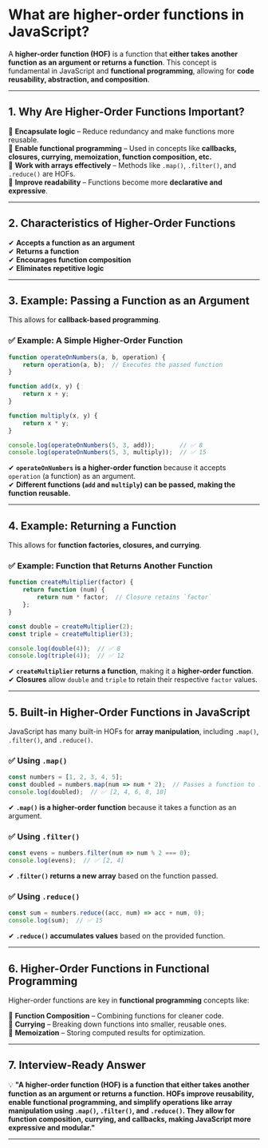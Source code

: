 # What are higher-order functions in JavaScript?

A **higher-order function (HOF)** is a function that **either takes another function as an argument or returns a function**. This concept is fundamental in JavaScript and **functional programming**, allowing for **code reusability, abstraction, and composition**.  

---

## **1. Why Are Higher-Order Functions Important?**  
🔹 **Encapsulate logic** – Reduce redundancy and make functions more reusable.  
🔹 **Enable functional programming** – Used in concepts like **callbacks, closures, currying, memoization, function composition, etc.**  
🔹 **Work with arrays effectively** – Methods like `.map()`, `.filter()`, and `.reduce()` are HOFs.  
🔹 **Improve readability** – Functions become more **declarative and expressive**.  

---

## **2. Characteristics of Higher-Order Functions**  
✔ **Accepts a function as an argument**  
✔ **Returns a function**  
✔ **Encourages function composition**  
✔ **Eliminates repetitive logic**  

---

## **3. Example: Passing a Function as an Argument**  
This allows for **callback-based programming**.  

### ✅ **Example: A Simple Higher-Order Function**
```javascript
function operateOnNumbers(a, b, operation) {
    return operation(a, b);  // Executes the passed function
}

function add(x, y) {
    return x + y;
}

function multiply(x, y) {
    return x * y;
}

console.log(operateOnNumbers(5, 3, add));       // ✅ 8
console.log(operateOnNumbers(5, 3, multiply));  // ✅ 15
```
✔ **`operateOnNumbers` is a higher-order function** because it accepts `operation` (a function) as an argument.  
✔ **Different functions (`add` and `multiply`) can be passed, making the function reusable.**  

---

## **4. Example: Returning a Function**  
This allows for **function factories, closures, and currying**.

### ✅ **Example: Function that Returns Another Function**
```javascript
function createMultiplier(factor) {
    return function (num) {
        return num * factor;  // Closure retains `factor`
    };
}

const double = createMultiplier(2);
const triple = createMultiplier(3);

console.log(double(4));  // ✅ 8
console.log(triple(4));  // ✅ 12
```
✔ **`createMultiplier` returns a function**, making it a **higher-order function**.  
✔ **Closures** allow `double` and `triple` to retain their respective `factor` values.  

---

## **5. Built-in Higher-Order Functions in JavaScript**  
JavaScript has many built-in HOFs for **array manipulation**, including `.map()`, `.filter()`, and `.reduce()`.  

### ✅ **Using `.map()`**
```javascript
const numbers = [1, 2, 3, 4, 5];
const doubled = numbers.map(num => num * 2);  // Passes a function to .map()
console.log(doubled);  // ✅ [2, 4, 6, 8, 10]
```
✔ **`.map()` is a higher-order function** because it takes a function as an argument.  

### ✅ **Using `.filter()`**
```javascript
const evens = numbers.filter(num => num % 2 === 0);
console.log(evens);  // ✅ [2, 4]
```
✔ **`.filter()` returns a new array** based on the function passed.  

### ✅ **Using `.reduce()`**
```javascript
const sum = numbers.reduce((acc, num) => acc + num, 0);
console.log(sum);  // ✅ 15
```
✔ **`.reduce()` accumulates values** based on the provided function.  

---

## **6. Higher-Order Functions in Functional Programming**  
Higher-order functions are key in **functional programming** concepts like:  

🔹 **Function Composition** – Combining functions for cleaner code.  
🔹 **Currying** – Breaking down functions into smaller, reusable ones.  
🔹 **Memoization** – Storing computed results for optimization.  

---

## **7. Interview-Ready Answer**  
💡 **"A higher-order function (HOF) is a function that either takes another function as an argument or returns a function. HOFs improve reusability, enable functional programming, and simplify operations like array manipulation using `.map()`, `.filter()`, and `.reduce()`. They allow for function composition, currying, and callbacks, making JavaScript more expressive and modular."**  

---
